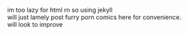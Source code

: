 im too lazy for html rn so using jekyll  
will just lamely post furry porn comics here for convenience.  
will look to improve
